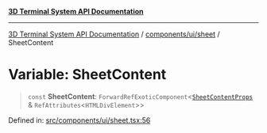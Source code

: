 [**3D Terminal System API Documentation**](../../../../README.md)

***

[3D Terminal System API Documentation](../../../../README.md) / [components/ui/sheet](../README.md) / SheetContent

# Variable: SheetContent

> `const` **SheetContent**: `ForwardRefExoticComponent`\<[`SheetContentProps`](../interfaces/SheetContentProps.md) & `RefAttributes`\<`HTMLDivElement`\>\>

Defined in: [src/components/ui/sheet.tsx:56](https://github.com/Dicommunitas/ThreeJS_Terminal_3D/blob/afa16084199c8b26e5e606d73d21408027534f3a/src/components/ui/sheet.tsx#L56)
